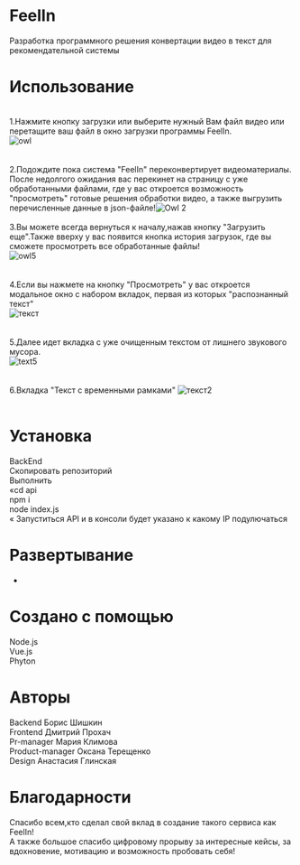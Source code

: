 # FeelIn
Разработка программного решения конвертации видео в текст для рекомендательной системы
# Использование
<br>1.Нажмите кнопку загрузки или выберите нужный Вам файл видео или перетащите ваш файл в окно загрузки программы FeelIn.
<br>![owl](https://user-images.githubusercontent.com/75037261/144620462-1537580d-49c3-460e-98cc-fb17cf739c52.PNG)<br>
<br><br>
2.Подождите пока система "FeelIn" переконвертирует видеоматериалы. После недолгого ожидания вас перекинет на страницу с уже обработанными файлами, где у вас откроется возможность "просмотреть" готовые решения обработки видео, а также выгрузить перечисленные данные в json-файле!![Owl 2](https://user-images.githubusercontent.com/75037261/144598322-f499e7f2-cf47-4c91-94e1-bcdcbd87d4a0.PNG)
<br><br>
3.Вы можете всегда вернуться к началу,нажав кнопку "Загрузить еще".Также вверху у вас появится кнопка история загрузок, где вы сможете просмотреть все обработанные файлы!
<br>![owl5](https://user-images.githubusercontent.com/75037261/144600858-4c4f07ef-a9a6-4c84-bdc8-78a2f70110e9.PNG)<br>
<br><br>
4.Если вы нажмете на кнопку "Просмотреть" у вас откроется модальное окно с набором вкладок, первая из которых "распознанный текст"
<br>![текст](https://user-images.githubusercontent.com/75037261/144616612-aa1bb7eb-2812-4edf-8e1a-d9816a34a19c.PNG)<br>
<br><br>
5.Далее идет вкладка с уже очищенным текстом от лишнего звукового мусора.
<br>![text5](https://user-images.githubusercontent.com/75037261/144617407-16260346-8ec2-48e0-92ab-ea92353490e2.PNG)<br>
<br><br>
6.Вкладка "Текст с временными рамками" 
![текст2](https://user-images.githubusercontent.com/75037261/144621660-1ba7a78b-8313-4618-a657-e5587c294073.PNG)
<br><br>
# Установка
BackEnd<br>
Скопировать репозиторий<br>
Выполнить<br>
    «cd api<br>
    npm i<br>
    node index.js<br>«
Запуститься API и в консоли будет указано к какому IP подулючаться<br>

# Развертывание
-
# Создано с помощью
Node.js <br>
Vue.js <br>
Phyton <br>
# Авторы
Backend Борис Шишкин<br>
Frontend Дмитрий Прохач<br>
Pr-manager Мария Климова<br>
Product-manager Оксана Терещенко<br>
Design Анастасия Глинская
# Благодарности
Спасибо всем,кто сделал свой вклад в создание такого сервиса как FeelIn!<br>
А также большое спасибо цифровому прорыву за интересные кейсы, за вдохновение, мотивацию и возможность пробовать себя!
